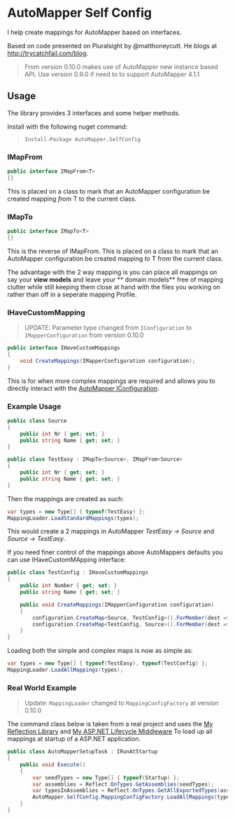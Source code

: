 # AutoMapper Self Config

I help create mappings for AutoMapper based on interfaces.

Based on code presented on Pluralsight by @matthoneycutt. He blogs at http://trycatchfail.com/blog.

> From version 0.10.0 makes use of AutoMapper new instance based API. Use version 0.9.0 if need to to support AutoMapper 4.1.1

## Usage
The library provides 3 interfaces and some helper methods.

Install with the following nuget command:
> `Install-Package AutoMapper.SelfConfig`

### IMapFrom<T>

```csharp   
public interface IMapFrom<T>
{}
```    
This is placed on a class to mark that an AutoMapper configuration be created mapping *from* T to the current class.

### IMapTo<T>

```csharp   
public interface IMapTo<T>
{}
```
  
This is the reverse of IMapFrom. This is placed on a class to mark that an AutoMapper configuration be created mapping *to* T from the current class.

The advantage with the 2 way mapping is you can place all mappings on say your **view models** and leave your ** domain models** free of mapping clutter while still keeping them close at hand with the files you working on rather than off in a seperate mapping Profile.

### IHaveCustomMapping

> UPDATE: Parameter type changed from `IConfiguration` to `IMapperConfiguration` from version 0.10.0

```csharp
public interface IHaveCustomMappings
{
    void CreateMappings(IMapperConfiguration configuration);
}
```
   
This is for when more complex mappings are required and allows you to directly interact with the [AutoMapper IConfiguration](https://github.com/AutoMapper/AutoMapper/wiki/Configuration).


### Example Usage

```csharp
public class Source
{
    public int Nr { get; set; }
    public string Name { get; set; }
}

public class TestEasy : IMapTo<Source>, IMapFrom<Source>
{
    public int Nr { get; set; }
    public string Name { get; set; }
}
```

Then the mappings are created as such:

```csharp
var types = new Type[] { typeof(TestEasy) };
MappingLoader.LoadStandardMappings(types);
```

This would create a 2 mappings in AutoMapper *TestEasy -> Source* and *Source -> TestEasy*.

If you need finer control of the mappings above AutoMappers defaults you can use IHaveCustomMApping interface:

```csharp
public class TestConfig : IHaveCustomMappings
{
    public int Number { get; set; }
    public string Name { get; set; }

    public void CreateMappings(IMapperConfiguration configuration)
    {
        configuration.CreateMap<Source, TestConfig>().ForMember(dest => dest.Number, opt => opt.MapFrom(src => src.Nr));
        configuration.CreateMap<TestConfig, Source>().ForMember(dest => dest.Nr, opt => opt.MapFrom(src => src.Number)); ;
    }
}
```

Loading both the simple and complex maps is now as simple as:

```csharp
var types = new Type[] { typeof(TestEasy), typeof(TestConfig) };
MappingLoader.LoadAllMappings(types);
```

### Real World Example
> Update: `MappingLoader` changed to `MappingConfigFactory` at version 0.10.0

The command class below is taken from a real project and uses the [My Reflection Library](https://github.com/dburriss/PhilosophicalMonkey) and [My ASP.NET Lifecycle Middleware](https://github.com/dburriss/AspNetLifecycle) To load up all mappings at startup of a ASP.NET application.

```csharp
public class AutoMapperSetupTask : IRunAtStartup
{
    public void Execute()
    {
        var seedTypes = new Type[] { typeof(Startup) };
        var assemblies = Reflect.OnTypes.GetAssemblies(seedTypes);
        var typesInAssemblies = Reflect.OnTypes.GetAllExportedTypes(assemblies);
        AutoMapper.SelfConfig.MappingConfigFactory.LoadAllMappings(typesInAssemblies);
    }
}
```